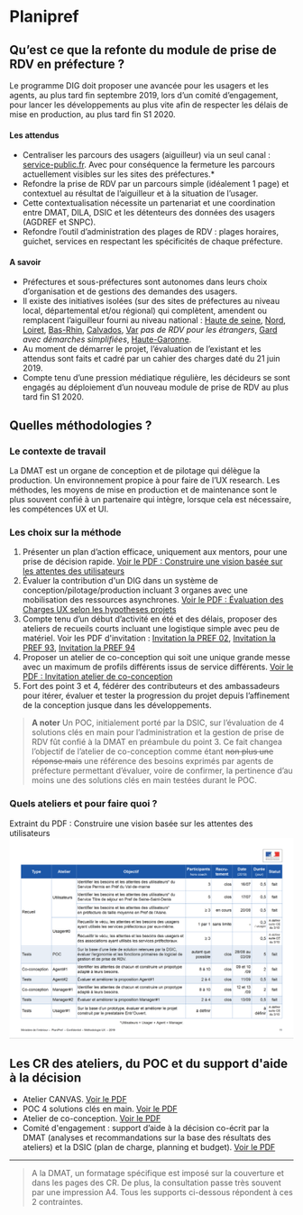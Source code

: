 # Planipref

## Qu’est ce que la refonte du module de prise de RDV en préfecture ?
Le programme DIG doit proposer une avancée pour les usagers et les agents, au plus tard fin septembre 2019, lors d’un comité d’engagement, pour lancer les développements au plus vite afin de respecter les délais de mise en production, au plus tard fin S1 2020.
#### Les attendus 
* Centraliser les parcours des usagers (aiguilleur) via un seul canal : [service-public.fr](https://www.service-public.fr/). Avec pour conséquence la fermeture les parcours actuellement visibles sur les sites des préfectures.*
* Refondre la prise de RDV par un parcours simple (idéalement 1 page) et contextuel au résultat de l’aiguilleur et à la situation de l’usager. 
* Cette contextualisation nécessite un partenariat et une coordination entre DMAT, DILA, DSIC et les détenteurs des données des usagers (AGDREF et SNPC).
* Refondre l’outil d’administration des plages de RDV : plages horaires, guichet, services en respectant les spécificités de chaque préfecture.
#### A savoir
* Préfectures et sous-préfectures sont autonomes dans leurs choix d’organisation et de gestions des demandes des usagers. 
* Il existe des initiatives isolées (sur des sites de préfectures au niveau local, départemental et/ou régional) qui complètent, amendent ou remplacent l’aiguilleur fourni au niveau national : [Haute de seine](http://www.hauts-de-seine.gouv.fr/Prendre-un-rendez-vous), [Nord](http://www.nord.gouv.fr/Prefecture-du-Nord), [Loiret](http://www.loiret.gouv.fr/Prendre-un-rendez-vous-en-ligne), [Bas-Rhin](http://www.bas-rhin.gouv.fr/Prendre-un-rendez-vous-en-ligne), [Calvados](http://www.rdv.calvados.gouv.fr/), [Var](http://www.rdv.var.gouv.fr/) *pas de RDV pour les étrangers*, [Gard](http://www.gard.gouv.fr/Espace-comarquage/Demande-de-rendez-vous-avec-le-bureau-du-sejour-des-etrangers) *avec démarches simplifiées*, [Haute-Garonne](http://www.haute-garonne.gouv.fr/Demarches-administratives/Immigration-et-integration/Titres-de-sejour-et-documents-de-voyage/Premiere-demande/Premiere-demande-de-titre-de-sejour). 
* Au moment de démarrer le projet, l’évaluation de l’existant et les attendus sont faits et cadré par un cahier des charges daté du 21 juin 2019.
* Compte tenu d’une pression médiatique régulière, les décideurs se sont engagés au déploiement d’un nouveau module de prise de RDV au plus tard fin S1 2020. 
 

## Quelles méthodologies ?
### Le contexte de travail
La DMAT est un organe de conception et de pilotage qui délègue la production. Un environnement propice à pour faire de l’UX research. Les méthodes, les moyens de mise en production et de maintenance sont le plus souvent confié à un partenaire qui intègre, lorsque cela est nécessaire, les compétences UX et UI.

### Les choix sur la méthode
1. Présenter un plan d’action efficace, uniquement aux mentors, pour une prise de décision rapide. [Voir le PDF : Construire une vision basée sur les attentes des utilisateurs](https://github.com/entrepreneur-interet-general/Ressources-DIG/blob/master/ateliers/PlaniPref_191009_Me%CC%81thodologie%20UX.pdf)
1. Évaluer la contribution d'un DIG dans un système de conception/pilotage/production incluant 3 organes avec une mobilisation des ressources asynchrones. [Voir le PDF : Évaluation des Charges UX selon les hypotheses projets](https://github.com/entrepreneur-interet-general/Ressources-DIG/blob/master/ateliers/PlaniPref_190715_EvaluationChargesUX_HypothesesProjets.pdf)
1. Compte tenu d’un début d’activité en été et des délais, proposer des ateliers de recueils courts incluant une logistique simple avec peu de matériel. Voir les PDF d'invitation : [Invitation la PREF 02](https://github.com/entrepreneur-interet-general/Ressources-DIG/blob/master/ateliers/PlaniPref_190820_AtelierCanvas_Pref02_UX.pdf), [Invitation la PREF 93](https://github.com/entrepreneur-interet-general/Ressources-DIG/blob/master/ateliers/PlaniPref_190717_AtelierCanvas_Pref93_UX.pdf), [Invitation la PREF 94](https://github.com/entrepreneur-interet-general/Ressources-DIG/blob/master/ateliers/PlaniPref_190716_AtelierCanvas_Pref94_UX.pdf)
1. Proposer un atelier de co-conception qui soit une unique grande messe avec un maximum de profils différents issus de service différents. [Voir le PDF : Invitation atelier de co-conception](https://github.com/entrepreneur-interet-general/Ressources-DIG/blob/master/ateliers/PlaniPref_190828_AtelierUXsept2019_Invit.pdf)
1. Fort des point 3 et 4, fédérer des contributeurs et des ambassadeurs pour itérer, évaluer et tester la progression du projet depuis l’affinement de la conception jusque dans les développements.
> **A noter**
> Un POC, initialement porté par la DSIC, sur l’évaluation de 4 solutions clés en main pour l’administration et la gestion de prise de RDV fût confié à la DMAT en préambule du point 3.
> Ce fait changea l’objectif de l’atelier de co-conception comme étant ~~non plus une réponse mais~~ une référence des besoins exprimés par agents de préfecture permettant d’évaluer, voire de confirmer, la pertinence d’au moins une des solutions clés en main testées durant le POC.
### Quels ateliers et pour faire quoi ?
Extraint du PDF : Construire une vision basée sur les attentes des utilisateurs
![PlaniPref - Tableau de suivi des ateliers UX](https://raw.githubusercontent.com/entrepreneur-interet-general/Ressources-DIG/master/img/PlaniPref_UX_tableauSuiviAtelier.png)
## Les CR des ateliers, du POC et du support d'aide à la décision
* Atelier CANVAS. [Voir le PDF](https://github.com/entrepreneur-interet-general/Ressources-DIG/blob/master/ateliers/PlaniPref_190920_AtelierCanvas_CR_vDEF.pdf)
* POC 4 solutions clés en main. [Voir le PDF](https://github.com/entrepreneur-interet-general/Ressources-DIG/blob/master/ateliers/PlaniPref_190905_POC_AnalysesResusltats_CR.pdf)
* Atelier de co-conception. [Voir le PDF](https://github.com/entrepreneur-interet-general/Ressources-DIG/blob/master/ateliers/PlaniPref_190930_AtelierUXsept2019_CR.pdf)
* Comité d'engagement : support d’aide à la décision co-écrit par la DMAT (analyses et recommandations sur la base des résultats des ateliers) et la DSIC (plan de charge, planning et budget). [Voir le PDF](https://github.com/entrepreneur-interet-general/Ressources-DIG/blob/master/ateliers/PlaniPref_191003_ComiteEngagement_vDEF.pdf) 
---
> A la DMAT, un formatage spécifique est imposé sur la couverture et dans les pages des CR. De plus, la consultation passe très souvent par une impression A4. Tous les supports ci-dessous répondent à ces 2 contraintes.
